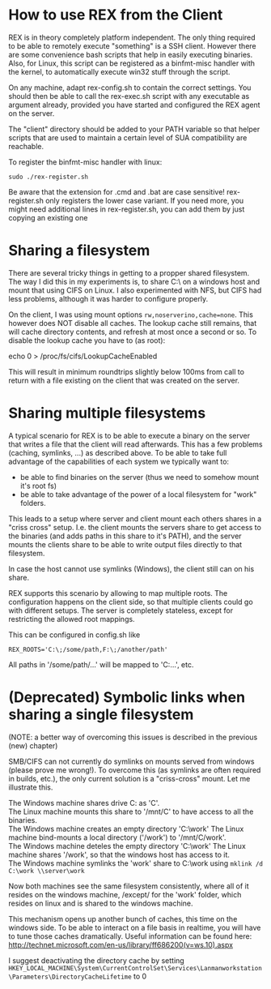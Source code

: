 How to use REX from the Client
==============================

REX is in theory completely platform independent. The only thing required to be able to
remotely execute "something" is a SSH client. However there are some convenience bash
scripts that help in easily executing binaries. Also, for Linux, this script can be
registered as a binfmt-misc handler with the kernel, to automatically execute win32
stuff through the script.

On any machine, adapt rex-config.sh to contain the correct settings. You should then be
able to call the rex-exec.sh script with any executable as argument already, provided
you have started and configured the REX agent on the server.

The "client" directory should be added to your PATH variable so that helper scripts
that are used to maintain a certain level of SUA compatibility are reachable.

To register the binfmt-misc handler with linux:

 `sudo ./rex-register.sh`

Be aware that the extension for .cmd and .bat are case sensitive! rex-register.sh only
registers the lower case variant. If you need more, you might need additional lines
in rex-register.sh, you can add them by just copying an existing one

Sharing a filesystem
====================

There are several tricky things in getting to a propper shared filesystem. The way
I did this in my experiments is, to share C:\ on a windows host and mount that using
CIFS on Linux. I also experimented with NFS, but CIFS had less problems, although
it was harder to configure properly.

On the client, I was using mount options `rw,noserverino,cache=none`. This however
does NOT disable all caches. The lookup cache still remains, that will cache directory
contents, and refresh at most once a second or so. To disable the lookup cache you
have to (as root):

 echo 0 > /proc/fs/cifs/LookupCacheEnabled

This will result in minimum roundtrips slightly below 100ms from call to return with
a file existing on the client that was created on the server.

Sharing multiple filesystems
============================

A typical scenario for REX is to be able to execute a binary on the server that writes
a file that the client will read afterwards. This has a few problems (caching, symlinks, ...)
as described above. To be able to take full advantage of the capabilities of each system
we typically want to:
 * be able to find binaries on the server (thus we need to somehow mount it's root fs)
 * be able to take advantage of the power of a local filesystem for "work" folders.

This leads to a setup where server and client mount each others shares in a "criss cross"
setup. I.e. the client mounts the servers share to get access to the binaries (and adds
paths in this share to it's PATH), and the server mounts the clients share to be able
to write output files directly to that filesystem.

In case the host cannot use symlinks (Windows), the client still can on his share.

REX supports this scenario by allowing to map multiple roots. The configuration happens
on the client side, so that multiple clients could go with different setups. The server
is completely stateless, except for restricting the allowed root mappings.

This can be configured in config.sh like

 `REX_ROOTS='C:\;/some/path,F:\;/another/path'`

All paths in '/some/path/...' will be mapped to 'C:\...', etc.

(Deprecated) Symbolic links when sharing a single filesystem
============================================================

(NOTE: a better way of overcoming this issues is described in the previous (new) chapter)

SMB/CIFS can not currently do symlinks on mounts served from windows (please prove
me wrong!). To overcome this (as symlinks are often required in builds, etc.), the
only current solution is a "criss-cross" mount. Let me illustrate this.

The Windows machine shares drive C: as 'C'.  
The Linux machine mounts this share to '/mnt/C' to have access to all the binaries.  
The Windows machine creates an empty directory 'C:\work'
The Linux machine bind-mounts a local directory ('/work') to '/mnt/C/work'.  
The Windows machine deteles the empty directory 'C:\work'
The Linux machine shares '/work', so that the windows host has access to it.  
The Windows machine symlinks the 'work' share to C:\work using
`mklink /d C:\work \\server\work`

Now both machines see the same filesystem consistently, where all of it resides on
the windows machine, /except/ for the 'work' folder, which resides on linux and is
shared to the windows machine.

This mechanism opens up another bunch of caches, this time on the windows side. To
be able to interact on a file basis in realtime, you will have to tune those caches
dramatically. Useful information can be found here:
 http://technet.microsoft.com/en-us/library/ff686200(v=ws.10).aspx

I suggest deactivating the directory cache by setting 
`HKEY_LOCAL_MACHINE\System\CurrentControlSet\Services\Lanmanworkstation\Parameters\DirectoryCacheLifetime` to 0


